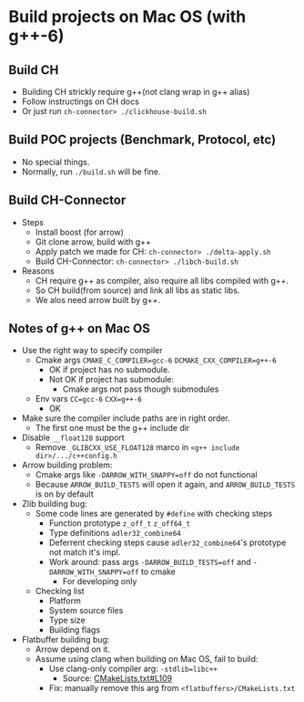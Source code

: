 # Build projects on Mac OS (with g++-6)

## Build CH
* Building CH strickly require g++(not clang wrap in g++ alias)
* Follow instructings on CH docs
* Or just run `ch-connector> ./clickhouse-build.sh`

## Build POC projects (Benchmark, Protocol, etc)
* No special things.
* Normally, run `./build.sh` will be fine.

## Build CH-Connector
* Steps
    * Install boost (for arrow)
    * Git clone arrow, build with g++
    * Apply patch we made for CH: `ch-connector> ./delta-apply.sh`
    * Build CH-Connector: `ch-connector> ./libch-build.sh`
* Reasons
    * CH require g++ as compiler, also require all libs compiled with g++.
    * So CH build(from source) and link all libs as static libs.
    * We alos need arrow built by g++.

## Notes of g++ on Mac OS
* Use the right way to specify compiler
    * Cmake args `CMAKE_C_COMPILER=gcc-6` `DCMAKE_CXX_COMPILER=g++-6`
        * OK if project has no submodule.
        * Not OK if project has submodule:
            * Cmake args not pass though submodules
    * Env vars `CC=gcc-6` `CXX=g++-6`
        * OK
* Make sure the compiler include paths are in right order.
    * The first one must be the g++ include dir
* Disable `__float128` support
    * Remove `_GLIBCXX_USE_FLOAT128` marco in `<g++ include dir>/.../c++config.h`
* Arrow building problem:
    * Cmake args like `-DARROW_WITH_SNAPPY=off` do not functional
    * Because `ARROW_BUILD_TESTS` will open it again, and `ARROW_BUILD_TESTS` is on by default
* Zlib building bug:
    * Some code lines are generated by `#define` with checking steps
        * Function prototype `z_off_t` `z_off64_t`
        * Type definitions `adler32_combine64`
        * Deferrent checking steps cause `adler32_combine64`'s prototype not match it's impl.
        * Work around: pass args `-DARROW_BUILD_TESTS=off` and `-DARROW_WITH_SNAPPY=off` to cmake
            * For developing only
    * Checking list
        * Platform
        * System source files
        * Type size
        * Building flags
* Flatbuffer building bug:
    * Arrow depend on it.
    * Assume using clang when building on Mac OS, fail to build:
        * Use clang-only compiler arg: `-stdlib=libc++`
            * Source: [CMakeLists.txt#L109](https://github.com/google/flatbuffers/blob/d233b38008f30cb671fe03f14963806ffcbf99cb/CMakeLists.txt#L109)
        * Fix: manually remove this arg from `<flatbuffers>/CMakeLists.txt`
